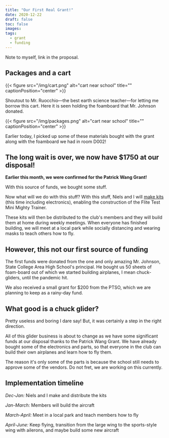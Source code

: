 ```yaml
---
title: "Our First Real Grant!"
date: 2020-12-22
draft: false
toc: false
images:
tags:
  - grant
  - funding
---
```

Note to myself, link in the proposal.

## Packages and a cart

{{< figure src="/img/cart.png" alt="cart near school" title="" captionPosition="center" >}}

Shoutout to Mr. Ruocchio—the best earth science teacher—for letting me borrow this cart. Here it is seen holding the foamboard that Mr. Johnson donated.

{{< figure src="/img/packages.png" alt="cart near school" title="" captionPosition="center" >}}

Earlier today, I picked up some of these materials bought with the grant along with the foamboard we had in room D002!

## The long wait is over, we now have $1750 at our disposal!

**Earlier this month, we were confirmed for the Patrick Wang Grant!**

With this source of funds, we bought some stuff.

Now what will we do with this stuff? With this stuff, Niels and I will [make kits](/posts/2020/01/flite-test-tiny-trainer-kits/) (this time including electronics), enabling the construction of the Flite Test Mini Mighty Trainer.

These kits will then be distributed to the club's members and they will build them at home during weekly meetings. When everyone has finished building, we will meet at a local park while socially distancing and wearing masks to teach others how to fly.

## However, this not our first source of funding

The first funds were donated from the one and only amazing Mr. Johnson, State College Area High School's principal. He bought us 50 sheets of foam-board out of which we started building airplanes, I mean chuck-gliders, until the pandemic hit.

We also received a small grant for $200 from the PTSO, which we are planning to keep as a rainy-day fund.

## What good is a chuck glider?

Pretty useless and boring I dare say! But, it was certainly a step in the right direction.

All of this glider business is about to change as we have some significant funds at our disposal thanks to the Patrick Wang Grant. We have already bought some of the electronics and parts, so that everyone in the club can build their own airplanes and learn how to fly them.

The reason it's only some of the parts is because the school still needs to approve some of the vendors. Do not fret, we are working on this currently.

## Implementation timeline

*Dec-Jan:* Niels and I make and distribute the kits

*Jan-March:* Members will build the aircraft

*March-April:* Meet in a local park and teach members how to fly

*April-June:* Keep flying, transition from the large wing to the sports-style wing with ailerons, and maybe build some new aircraft

